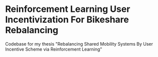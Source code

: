 # Reinforcement Learning User Incentivization For Bikeshare Rebalancing
Codebase for my thesis "Rebalancing Shared Mobility Systems By User Incentive Scheme via Reinforcement Learning"
